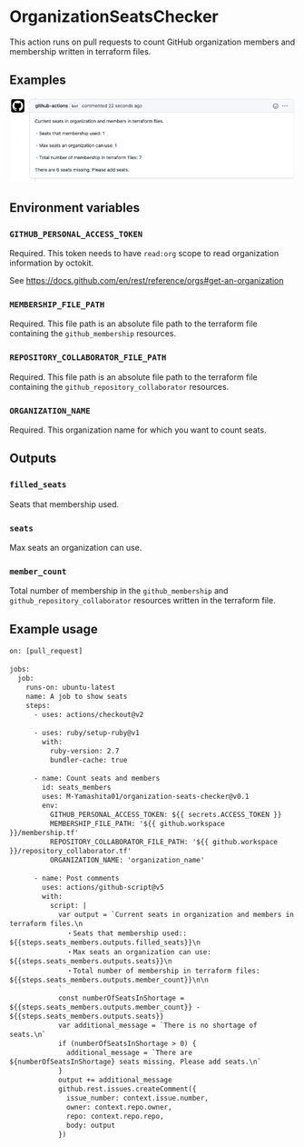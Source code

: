 # OrganizationSeatsChecker

This action runs on pull requests to count GitHub organization members and membership written in terraform files.

## Examples
![Example comment made by the action](./examples/images/example-github-pr-check.png)

## Environment variables

### `GITHUB_PERSONAL_ACCESS_TOKEN`
Required. This token needs to have `read:org` scope to read organization information by octokit.

See https://docs.github.com/en/rest/reference/orgs#get-an-organization

### `MEMBERSHIP_FILE_PATH`
Required. This file path is an absolute file path to the terraform file containing the `github_membership` resources.

### `REPOSITORY_COLLABORATOR_FILE_PATH`
Required. This file path is an absolute file path to the terraform file containing the `github_repository_collaborator` resources.

### `ORGANIZATION_NAME`
Required. This organization name for which you want to count seats.

## Outputs
### `filled_seats`
Seats that membership used.
### `seats`
Max seats an organization can use.

### `member_count`
Total number of membership in the `github_membership` and `github_repository_collaborator` resources written in the terraform file.

## Example usage

```
on: [pull_request]

jobs:
  job:
    runs-on: ubuntu-latest
    name: A job to show seats
    steps:
      - uses: actions/checkout@v2

      - uses: ruby/setup-ruby@v1
        with:
          ruby-version: 2.7
          bundler-cache: true

      - name: Count seats and members
        id: seats_members
        uses: M-Yamashita01/organization-seats-checker@v0.1
        env:
          GITHUB_PERSONAL_ACCESS_TOKEN: ${{ secrets.ACCESS_TOKEN }}
          MEMBERSHIP_FILE_PATH: '${{ github.workspace }}/membership.tf' 
          REPOSITORY_COLLABORATOR_FILE_PATH: '${{ github.workspace }}/repository_collaborator.tf'
          ORGANIZATION_NAME: 'organization_name'

      - name: Post comments
        uses: actions/github-script@v5
        with:
          script: |
            var output = `Current seats in organization and members in terraform files.\n
              ・Seats that membership used:: ${{steps.seats_members.outputs.filled_seats}}\n
              ・Max seats an organization can use: ${{steps.seats_members.outputs.seats}}\n
              ・Total number of membership in terraform files: ${{steps.seats_members.outputs.member_count}}\n\n
            `
            const numberOfSeatsInShortage = ${{steps.seats_members.outputs.member_count}} - ${{steps.seats_members.outputs.seats}}
            var additional_message = `There is no shortage of seats.\n`
            if (numberOfSeatsInShortage > 0) {
              additional_message = `There are ${numberOfSeatsInShortage} seats missing. Please add seats.\n`
            }
            output += additional_message
            github.rest.issues.createComment({
              issue_number: context.issue.number,
              owner: context.repo.owner,
              repo: context.repo.repo,
              body: output
            })
```
